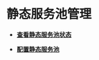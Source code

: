 # 静态服务池管理<a name="mrs_01_0534"></a>

-   **[查看静态服务池状态](查看静态服务池状态.md)**  

-   **[配置静态服务池](配置静态服务池.md)**  



